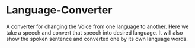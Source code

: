 # Language-Converter
A converter for changing the Voice from one language to another. Here we take a speech and convert that speech into desired language. It will also show the spoken sentence and converted one by its own language words.

